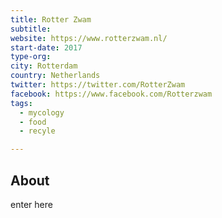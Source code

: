 ```yaml
---
title: Rotter Zwam
subtitle:
website: https://www.rotterzwam.nl/
start-date: 2017
type-org:
city: Rotterdam
country: Netherlands
twitter: https://twitter.com/RotterZwam
facebook: https://www.facebook.com/Rotterzwam
tags:
  - mycology
  - food
  - recyle

---
```


## About
enter here
